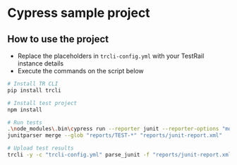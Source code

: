 # Cypress sample project

## How to use the project

- Replace the placeholders in `trcli-config.yml` with your TestRail instance details
- Execute the commands on the script below

```sh
# Install TR CLI
pip install trcli

# Install test project
npm install

# Run tests
.\node_modules\.bin\cypress run --reporter junit --reporter-options "mochaFile=reports/TEST-[hash].xml"
junitparser merge --glob "reports/TEST-*" "reports/junit-report.xml"

# Upload test results
trcli -y -c "trcli-config.yml" parse_junit -f "reports/junit-report.xml"
```